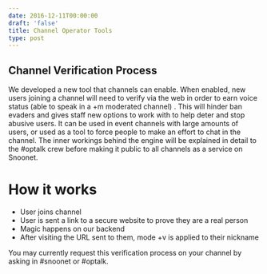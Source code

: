 ```yaml
--- 
date: 2016-12-11T00:00:00
draft: 'false'
title: Channel Operator Tools
type: post
---
```


## Channel Verification Process
We developed a new tool that channels can enable. When enabled, new users joining a channel will need to verify via the web in order to earn voice status (able to speak in a +m moderated channel) .
This will hinder ban evaders and gives staff new options to work with to help deter and stop abusive users.
It can be used in event channels with large amounts of users, or used as a tool to force people to make an effort to chat in the channel. The inner workings behind the engine will be explained in detail to the #optalk crew before making it public to all channels as a service on Snoonet.

# How it works
- User joins channel
- User is sent a link to a secure website to prove they are a real person
- Magic happens on our backend
- After visiting the URL sent to them, mode +v is applied to their nickname

You may currently request this verification process on your channel by asking in #snoonet or #optalk.